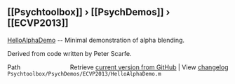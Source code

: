 ## [[Psychtoolbox]] &#8250; [[PsychDemos]] &#8250; [[ECVP2013]]

[HelloAlphaDemo](HelloAlphaDemo) -- Minimal demonstration of alpha blending.  
  
Derived from code written by Peter Scarfe.  
  




<div class="code_header" style="text-align:right;">
  <span style="float:left;">Path&nbsp;&nbsp;</span> <span class="counter">Retrieve <a href=
  "https://raw.github.com/Psychtoolbox-3/Psychtoolbox-3/beta/Psychtoolbox/PsychDemos/ECVP2013/HelloAlphaDemo.m">current version from GitHub</a> | View <a href=
  "https://github.com/Psychtoolbox-3/Psychtoolbox-3/commits/beta/Psychtoolbox/PsychDemos/ECVP2013/HelloAlphaDemo.m">changelog</a></span>
</div>
<div class="code">
  <code>Psychtoolbox/PsychDemos/ECVP2013/HelloAlphaDemo.m</code>
</div>

